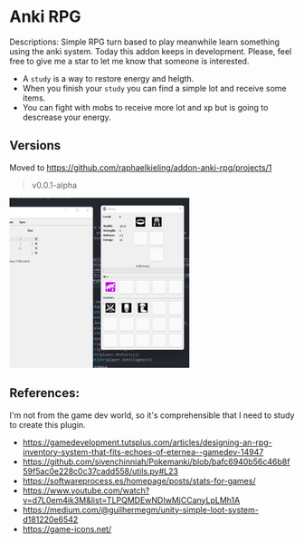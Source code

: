 # Anki RPG

Descriptions:
Simple RPG turn based to play meanwhile learn something using the anki system. Today this addon keeps in development. Please, feel free to give me a star to let me know that someone is interested.

- A `study` is a way to restore energy and helgth. 
- When you finish your `study` you can find a simple lot and receive some items.
- You can fight with mobs to receive more lot and xp but is going to descrease your energy.

## Versions
Moved to https://github.com/raphaelkieling/addon-anki-rpg/projects/1

> v0.0.1-alpha
<img height="300px" src="./example.png">

## References:
I'm not from the game dev world, so it's comprehensible that I need to study to create this plugin.

- https://gamedevelopment.tutsplus.com/articles/designing-an-rpg-inventory-system-that-fits-echoes-of-eternea--gamedev-14947
- https://github.com/sivenchinniah/Pokemanki/blob/bafc6940b56c46b8f59f5ac0e228c0c37cadd558/utils.py#L23
- https://softwareprocess.es/homepage/posts/stats-for-games/
- https://www.youtube.com/watch?v=d7L0em4ik3M&list=TLPQMDEwNDIwMjCCanyLpLMh1A
- https://medium.com/@guilhermegm/unity-simple-loot-system-d181220e6542
- https://game-icons.net/

